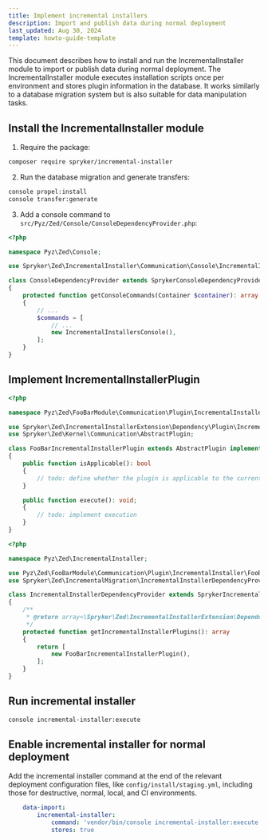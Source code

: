 ```yaml
---
title: Implement incremental installers
description: Import and publish data during normal deployment
last_updated: Aug 30, 2024
template: howto-guide-template
---
```


This document describes how to install and run the IncrementalInstaller module to import or publish data during normal deployment. The IncrementalInstaller module executes installation scripts once per environment and stores plugin information in the database. It works similarly to a database migration system but is also suitable for data manipulation tasks.

## Install the IncrementalInstaller module

1. Require the package:

```bash
composer require spryker/incremental-installer
```

2. Run the database migration and generate transfers:

```bash
console propel:install
console transfer:generate
```

3. Add a console command to `src/Pyz/Zed/Console/ConsoleDependencyProvider.php`:

```php
<?php

namespace Pyz\Zed\Console;

use Spryker\Zed\IncrementalInstaller\Communication\Console\IncrementalInstallersConsole;

class ConsoleDependencyProvider extends SprykerConsoleDependencyProvider
{
    protected function getConsoleCommands(Container $container): array
    {
        // ...
        $commands = [
            // ...
            new IncrementalInstallersConsole(),
        ];
    }
}
```

## Implement IncrementalInstallerPlugin

```php
<?php

namespace Pyz\Zed\FooBarModule\Communication\Plugin\IncrementalInstaller;

use Spryker\Zed\IncrementalInstallerExtension\Dependency\Plugin\IncrementalInstallerPluginInterface;
use Spryker\Zed\Kernel\Communication\AbstractPlugin;

class FooBarIncrementalInstallerPlugin extends AbstractPlugin implements IncrementalInstallerPluginInterface
{
    public function isApplicable(): bool
    {
        // todo: define whether the plugin is applicable to the current environment
    }

    public function execute(): void;
    {
        // todo: implement execution
    }
}
```

```php
<?php

namespace Pyz\Zed\IncrementalInstaller;

use Pyz\Zed\FooBarModule\Communication\Plugin\IncrementalInstaller\FooBarIncrementalInstallerPlugin;
use Spryker\Zed\IncrementalMigration\IncrementalInstallerDependencyProvider as SprykerIncrementalInstallerDependencyProvider;

class IncrementalInstallerDependencyProvider extends SprykerIncrementalInstallerDependencyProvider
{
    /**
     * @return array<\Spryker\Zed\IncrementalInstallerExtension\Dependency\Plugin\IncrementalInstallerPluginInterface>
     */
    protected function getIncrementalInstallerPlugins(): array
    {
        return [
            new FooBarIncrementalInstallerPlugin(),
        ];
    }
}

```

## Run incremental installer

```bash
console incremental-installer:execute
```

## Enable incremental installer for normal deployment

Add the incremental installer command at the end of the relevant deployment configuration files, like `config/install/staging.yml`, including those for destructive, normal, local, and CI environments.

```yml
    data-import:
        incremental-installer:
            command: 'vendor/bin/console incremental-installer:execute -vvv --no-ansi'
            stores: true
```
